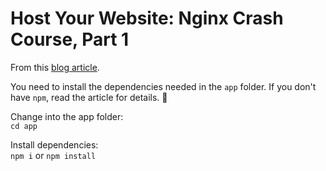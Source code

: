 # Host Your Website: Nginx Crash Course, Part 1

From this [blog article](http://blog.cowtipping.co.uk/posts/nginx-crash-course-part-1).

You need to install the dependencies needed in the `app` folder. If you don't have `npm`, read the article for details. 🫠

Change into the app folder:  
`cd app`  

Install dependencies:  
`npm i` or `npm install`